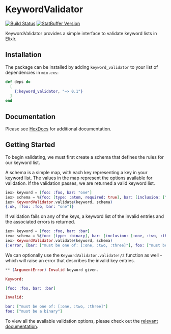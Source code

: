 # KeywordValidator

[![Build Status](https://travis-ci.org/nsweeting/keyword_validator.svg?branch=master)](https://travis-ci.org/nsweeting/keyword_validator)
[![StatBuffer Version](https://img.shields.io/hexpm/v/keyword_validator.svg)](https://hex.pm/packages/keyword_validator)

KeywordValidator provides a simple interface to validate keyword lists in Elixir.

## Installation

The package can be installed by adding `keyword_validator` to your list of dependencies in `mix.exs`:

```elixir
def deps do
  [
    {:keyword_validator, "~> 0.1"}
  ]
end
```

## Documentation

Please see [HexDocs](https://hexdocs.pm/keyword_validator) for additional documentation.

## Getting Started

To begin validating, we must first create a schema that defines the rules for our
keyword list.

A schema is a simple map, with each key representing a key in your keyword list.
The values in the map represent the options available for validation. If the validation
passes, we are returned a valid keyword list.

```elixir
iex> keyword = [foo: :foo, bar: "one"]
iex> schema = %{foo: [type: :atom, required: true], bar: [inclusion: ["one", "two", "three"]]}
iex> KeywordValidator.validate(keyword, schema)
{:ok, [foo: :foo, bar: "one"]}
```

If validation fails on any of the keys, a keyword list of the invalid entries and the
associated errors is returned.

```elixir
iex> keyword = [foo: :foo, bar: :bar]
iex> schema = %{foo: [type: :binary], bar: [inclusion: [:one, :two, :three]]}
iex> KeywordValidator.validate(keyword, schema)
{:error, [bar: ["must be one of: [:one, :two, :three]"], foo: ["must be a binary"]]}
```

We can optionally use the `KeywordValidator.validate!/2` function as well - which will raise
an error that describes the invalid key entries.

```elixir
** (ArgumentError) Invalid keyword given.

Keyword:

[foo: :foo, bar: :bar]

Invalid:

bar: ["must be one of: [:one, :two, :three]"]
foo: ["must be a binary"]
```

To view all the available validation options, please check out the [relevant documentation](https://hexdocs.pm/keyword_validator/KeywordValidator.html#validate/2).